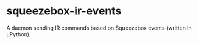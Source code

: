 # squeezebox-ir-events
A daemon sending IR commands based on Squeezebox events (written in µPython)
